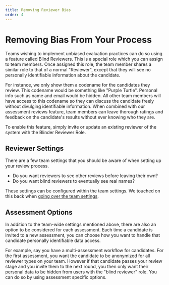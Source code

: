 ```yaml
---
title: Removing Reviewer Bias
order: 4
---
```


# Removing Bias From Your Process 

Teams wishing to implement unbiased evaluation practices can do so using a feature called Blind Reviewers. This is a special role which you can assign to team members. Once assigned this role, the team member shares a similar role to that of a normal "Reviewer", except that they will see no personally identifiable information about the candidate.

For instance, we only show them a codename for the candidates they review. This codename would be something like "Purple Turtle". Personal info such as name and email would be hidden. All other team members will have access to this codename so they can discuss the candidate freely without divulging identifiable information. When combined with our assessment reviews feature, team members can leave thorough ratings and feedback on the candidate's results without ever knowing who they are.

To enable this feature, simply invite or update an existing reviewer of the system with the Blinder Reviewer Role. 

## Reviewer Settings
There are a few team settings that you should be aware of when setting up your review process. 

- Do you want reviewers to see other reviews before leaving their own?
- Do you want blind reviewers to eventually see real names?

These settings can be configured within the team settings. We touched on this back when [going over the team settings](../team#assessment-reviews-visibility).

## Assessment Options

In addition to the team-wide settings mentioned above, there are also an option to be considered for each assessment. Each time a candidate is invited to a new assessment, you can choose how you want to handle that candidate personally identifiable data access. 

For example, say you have a multi-assessment workflow for candidates. For the first assessment, you want the candidate to be anonymized for all reviewer types on your team. However if that candidate passes your review stage and you invite them to the next round, you then only want their personal data to be hidden from users with the "blind reviewer" role. You can do so by using assessment specific options. 



